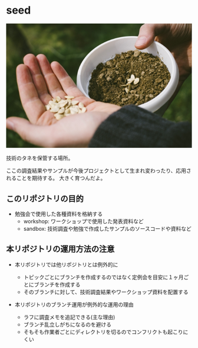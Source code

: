 # seed

![seed image](https://github.com/hanaya-san/seed/blob/image/image/seed.jpg?raw=true)

技術のタネを保管する場所。

ここの調査結果やサンプルが今後プロジェクトとして生まれ変わったり、応用されることを期待する。
大きく育つんだよ。

## このリポジトリの目的

- 勉強会で使用した各種資料を格納する
    - workshop: ワークショップで使用した発表資料など
    - sandbox:  技術調査や勉強で作成したサンプルのソースコードや資料など

## 本リポジトリの運用方法の注意

- 本リポジトリでは他リポジトリとは例外的に
    - トピックごとにブランチを作成するのではなく定例会を目安に１ヶ月ごとにブランチを作成する
    - そのブランチに対して、技術調査結果やワークショップ資料を配置する

- 本リポジトリのブランチ運用が例外的な運用の理由
    - ラフに調査メモを追記できる(主な理由)
    - ブランチ乱立しがちになるのを避ける
    - そもそも作業者ごとにディレクトリを切るのでコンフリクトも起こりにくい
